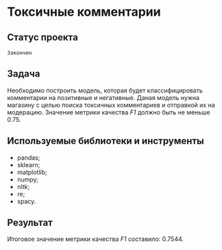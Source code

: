 # Токсичные комментарии

## Статус проекта
`Закончен`

## Задача
Необходимо построить модель, которая будет классифицировать комментарии на позитивные и негативные. Даная модель нужна магазину с целью поиска токсичных комментариев и отправкой их на модерацию. Значение метрики качества *F1*  должно быть не меньше 0.75.

## Используемые библиотеки и инструменты
- pandas;
- sklearn;
- matplotlib;
- numpy;
- nltk;
- re;
- spacy.

## Результат
Итоговое значение метрики качества *F1* составило: 0.7544.